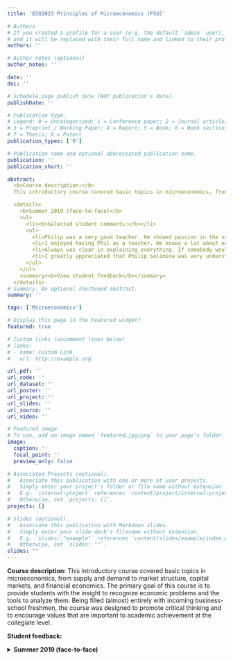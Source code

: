 ```yaml
---
title: 'ECO2023 Principles of Microeconomics (FSU)'

# Authors
# If you created a profile for a user (e.g. the default `admin` user), write the username (folder name) here
# and it will be replaced with their full name and linked to their profile.
authors: ''

# Author notes (optional)
author_notes: ''

date: ''
doi: ''

# Schedule page publish date (NOT publication's date).
publishDate: ''

# Publication type.
# Legend: 0 = Uncategorized; 1 = Conference paper; 2 = Journal article;
# 3 = Preprint / Working Paper; 4 = Report; 5 = Book; 6 = Book section;
# 7 = Thesis; 8 = Patent
publication_types: ['0']

# Publication name and optional abbreviated publication name.
publication: ''
publication_short: ''

abstract:
  <b>Course description:</b>
  This introductory course covered basic topics in microeconomics, from supply and demand to market structure, capital markets, and financial economics. The primary goal of this course is to provide students with the insight to recognize economic problems and the tools to analyze them. Being filled (almost) entirely with incoming business-school freshmen, the course was designed to promote critical thinking and to encourage values that are important to academic achievement at the collegiate level. <br/><br/>

  <details>
    <b>Summer 2019 (face-to-face)</b>
    <ul>
      <li><b>Selected student comments:</b></li>
      <ul>
        <li>Philip was a very good teacher. He showed passion in the subject matter, teaches in a dynamic way, has good intentions for his students, etc. As a junior, I have not found many professors like this and I don't think I am the only one who feels this way.</li>
        <li>I enjoyed having Phil as a teacher. He knows a lot about economics, math, and science. FSU is lucky to have him!</li>
        <li>Always was clear in explaining everything. If somebody would not understand he would demonstrate what it looked like on a graph to provide a clearer understanding.</li>
        <li>I greatly appreciated that Philip Solimine was very understanding and thoughtful. He highly encouraged meeting with him during his office hours to help with materials that we might not understand and he would also backtrack and explain further certain parts of the lessons that he just thought might have been difficult or that we did not seem to grasp well. He cared very much that his students were learning and understanding.</li>
      </ul>
    </ul>
    <summary><b>View student feedback</b></summary>
  </details>
# Summary. An optional shortened abstract.
summary: ''

tags: ['Microeconomics']

# Display this page in the Featured widget?
featured: true

# Custom links (uncomment lines below)
# links:
# - name: Custom Link
#   url: http://example.org

url_pdf: ''
url_code: ''
url_dataset: ''
url_poster: ''
url_project: ''
url_slides: ''
url_source: ''
url_video: ''

# Featured image
# To use, add an image named `featured.jpg/png` to your page's folder.
image:
  caption: ''
  focal_point: ''
  preview_only: false

# Associated Projects (optional).
#   Associate this publication with one or more of your projects.
#   Simply enter your project's folder or file name without extension.
#   E.g. `internal-project` references `content/project/internal-project/index.md`.
#   Otherwise, set `projects: []`.
projects: []

# Slides (optional).
#   Associate this publication with Markdown slides.
#   Simply enter your slide deck's filename without extension.
#   E.g. `slides: "example"` references `content/slides/example/index.md`.
#   Otherwise, set `slides: ""`.
slides: ""
---
```

**Course description:** This introductory course covered basic topics in microeconomics, from supply and demand to market structure, capital markets, and financial economics. The primary goal of this course is to provide students with the insight to recognize economic problems and the tools to analyze them. Being filled (almost) entirely with incoming business-school freshmen, the course was designed to promote critical thinking and to encourage values that are important to academic achievement at the collegiate level.

**Student feedback:**
<details>
  <summary><b>Summer 2019 (face-to-face)</b></summary>
    <ul>
      <li><a href="ECO2023s19_eval.pdf">Full course evaluations (PDF)</a></li>
      <li><b>Selected student comments:</b></li>
      <ul>
        <li>Philip was a very good teacher. He showed passion in the subject matter, teaches in a dynamic way, has good intentions for his students, etc. As a junior, I have not found many professors like this and I don't think I am the only one who feels this way.</li>
        <li>I enjoyed having Phil as a teacher. He knows a lot about economics, math, and science. FSU is lucky to have him!</li>
        <li>Always was clear in explaining everything. If somebody would not understand he would demonstrate what it looked like on a graph to provide a clearer understanding.</li>
        <li>I greatly appreciated that Philip Solimine was very understanding and thoughtful. He highly encouraged meeting with him during his office hours to help with materials that we might not understand and he would also backtrack and explain further certain parts of the lessons that he just thought might have been difficult or that we did not seem to grasp well. He cared very much that his students were learning and understanding.</li>
    </ul>
  </ul>
</details>